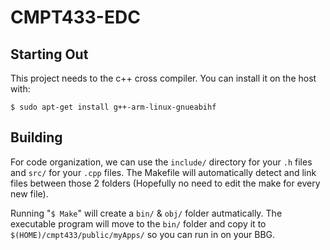 # CMPT433-EDC

Starting Out
------------
This project needs to the c++ cross compiler. You can install it on the host with:

`$ sudo apt-get install g++-arm-linux-gnueabihf`

Building
--------
For code organization, we can use the `include/` directory for your `.h` files and `src/` for your `.cpp` files. The Makefile will automatically detect and link files between those 2 folders (Hopefully no need to edit the make for every new file). 

Running "`$ Make`" will create a `bin/` & `obj/` folder autmatically. The executable program will move to the `bin/` folder and copy it to `$(HOME)/cmpt433/public/myApps/` so you can run in on your BBG.

